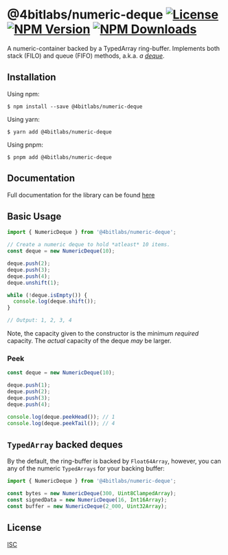 # @4bitlabs/numeric-deque [![License][license]][npm] [![NPM Version][version]][npm] [![NPM Downloads][dl]][npm]

[npm]: https://www.npmjs.com/package/@4bitlabs/numeric-deque
[version]: https://img.shields.io/npm/v/%404bitlabs%2Fnumeric-deque
[license]: https://img.shields.io/npm/l/%404bitlabs%2Fnumeric-deque
[dl]: https://img.shields.io/npm/dy/%404bitlabs%2Fnumeric-deque

A numeric-container backed by a TypedArray ring-buffer. Implements both stack (FILO) and queue (FIFO) methods, a.k.a. _a [deque](https://en.wikipedia.org/wiki/Double-ended_queue)_.

## Installation

Using npm:

```shell
$ npm install --save @4bitlabs/numeric-deque
```

Using yarn:

```shell
$ yarn add @4bitlabs/numeric-deque
```

Using pnpm:

```shell
$ pnpm add @4bitlabs/numeric-deque
```

## Documentation

Full documentation for the library can be found [here](https://32bitkid.github.io/4bitlabs.bits/modules/_4bitlabs_numeric_deque.html)

## Basic Usage

```ts
import { NumericDeque } from '@4bitlabs/numeric-deque';

// Create a numeric deque to hold *atleast* 10 items.
const deque = new NumericDeque(10);

deque.push(2);
deque.push(3);
deque.push(4);
deque.unshift(1);

while (!deque.isEmpty()) {
  console.log(deque.shift());
}

// Output: 1, 2, 3, 4
```

Note, the capacity given to the constructor is the minimum _required_ capacity. The _actual_ capacity of the deque
_may_ be larger.

### Peek

```ts
const deque = new NumericDeque(10);

deque.push(1);
deque.push(2);
deque.push(3);
deque.push(4);

console.log(deque.peekHead()); // 1
console.log(deque.peekTail()); // 4
```

## `TypedArray` backed deques

By the default, the ring-buffer is backed by `Float64Array`, however, you can any of the numeric `TypedArrays` for your
backing buffer:

```ts
import { NumericDeque } from '@4bitlabs/numeric-deque';

const bytes = new NumericDeque(300, Uint8ClampedArray);
const signedData = new NumericDeque(16, Int16Array);
const buffer = new NumericDeque(2_000, Uint32Array);
```

## License

[ISC](https://github.com/32bitkid/4bitlabs.bits/blob/HEAD/libs/numeric-deque/LICENSE.txt)